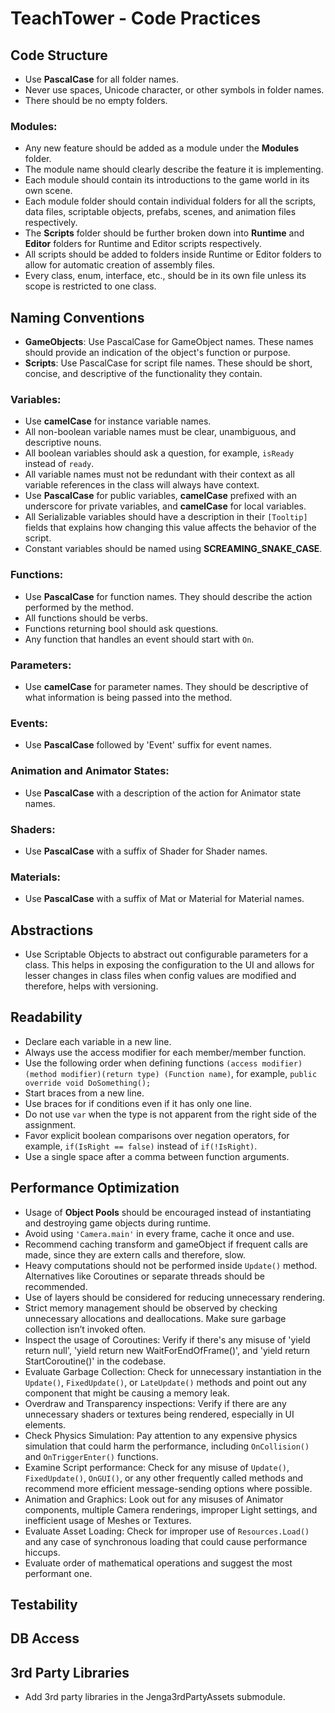 # TeachTower - Code Practices

## Code Structure
- Use **PascalCase** for all folder names.
- Never use spaces, Unicode character, or other symbols in folder names.
- There should be no empty folders.

### Modules:
- Any new feature should be added as a module under the **Modules** folder.
- The module name should clearly describe the feature it is implementing.
- Each module should contain its introductions to the game world in its own scene.
- Each module folder should contain individual folders for all the scripts, data files, scriptable objects, prefabs, scenes, and animation files respectively.
- The **Scripts** folder should be further broken down into **Runtime** and **Editor** folders for Runtime and Editor scripts respectively.
- All scripts should be added to folders inside Runtime or Editor folders to allow for automatic creation of assembly files.
- Every class, enum, interface, etc., should be in its own file unless its scope is restricted to one class.

## Naming Conventions
- **GameObjects**: Use PascalCase for GameObject names. These names should provide an indication of the object's function or purpose.
- **Scripts**: Use PascalCase for script file names. These should be short, concise, and descriptive of the functionality they contain.

### Variables:
- Use **camelCase** for instance variable names.
- All non-boolean variable names must be clear, unambiguous, and descriptive nouns.
- All boolean variables should ask a question, for example, `isReady` instead of `ready`.
- All variable names must not be redundant with their context as all variable references in the class will always have context.
- Use **PascalCase** for public variables, **camelCase** prefixed with an underscore for private variables, and **camelCase** for local variables.
- All Serializable variables should have a description in their `[Tooltip]` fields that explains how changing this value affects the behavior of the script.
- Constant variables should be named using **SCREAMING_SNAKE_CASE**.

### Functions:
- Use **PascalCase** for function names. They should describe the action performed by the method.
- All functions should be verbs.
- Functions returning bool should ask questions.
- Any function that handles an event should start with `On`.

### Parameters:
- Use **camelCase** for parameter names. They should be descriptive of what information is being passed into the method.

### Events:
- Use **PascalCase** followed by 'Event' suffix for event names.

### Animation and Animator States:
- Use **PascalCase** with a description of the action for Animator state names.

### Shaders:
- Use **PascalCase** with a suffix of Shader for Shader names.

### Materials:
- Use **PascalCase** with a suffix of Mat or Material for Material names.

## Abstractions
- Use Scriptable Objects to abstract out configurable parameters for a class. This helps in exposing the configuration to the UI and allows for lesser changes in class files when config values are modified and therefore, helps with versioning.

## Readability
- Declare each variable in a new line.
- Always use the access modifier for each member/member function.
- Use the following order when defining functions `(access modifier)(method modifier)(return type) (Function name)`, for example, `public override void DoSomething();`
- Start braces from a new line.
- Use braces for if conditions even if it has only one line.
- Do not use `var` when the type is not apparent from the right side of the assignment.
- Favor explicit boolean comparisons over negation operators, for example, `if(IsRight == false)` instead of `if(!IsRight)`.
- Use a single space after a comma between function arguments.

## Performance Optimization
- Usage of **Object Pools** should be encouraged instead of instantiating and destroying game objects during runtime.
- Avoid using `'Camera.main'` in every frame, cache it once and use.
- Recommend caching transform and gameObject if frequent calls are made, since they are extern calls and therefore, slow.
- Heavy computations should not be performed inside `Update()` method. Alternatives like Coroutines or separate threads should be recommended.
- Use of layers should be considered for reducing unnecessary rendering.
- Strict memory management should be observed by checking unnecessary allocations and deallocations. Make sure garbage collection isn’t invoked often.
- Inspect the usage of Coroutines: Verify if there's any misuse of 'yield return null', 'yield return new WaitForEndOfFrame()', and 'yield return StartCoroutine()' in the codebase.
- Evaluate Garbage Collection: Check for unnecessary instantiation in the `Update()`, `FixedUpdate()`, or `LateUpdate()` methods and point out any component that might be causing a memory leak.
- Overdraw and Transparency inspections: Verify if there are any unnecessary shaders or textures being rendered, especially in UI elements.
- Check Physics Simulation: Pay attention to any expensive physics simulation that could harm the performance, including `OnCollision()` and `OnTriggerEnter()` functions.
- Examine Script performance: Check for any misuse of `Update()`, `FixedUpdate()`, `OnGUI()`, or any other frequently called methods and recommend more efficient message-sending options where possible.
- Animation and Graphics: Look out for any misuses of Animator components, multiple Camera renderings, improper Light settings, and inefficient usage of Meshes or Textures.
- Evaluate Asset Loading: Check for improper use of `Resources.Load()` and any case of synchronous loading that could cause performance hiccups.
- Evaluate order of mathematical operations and suggest the most performant one.

## Testability
## DB Access
## 3rd Party Libraries
- Add 3rd party libraries in the Jenga3rdPartyAssets submodule.
